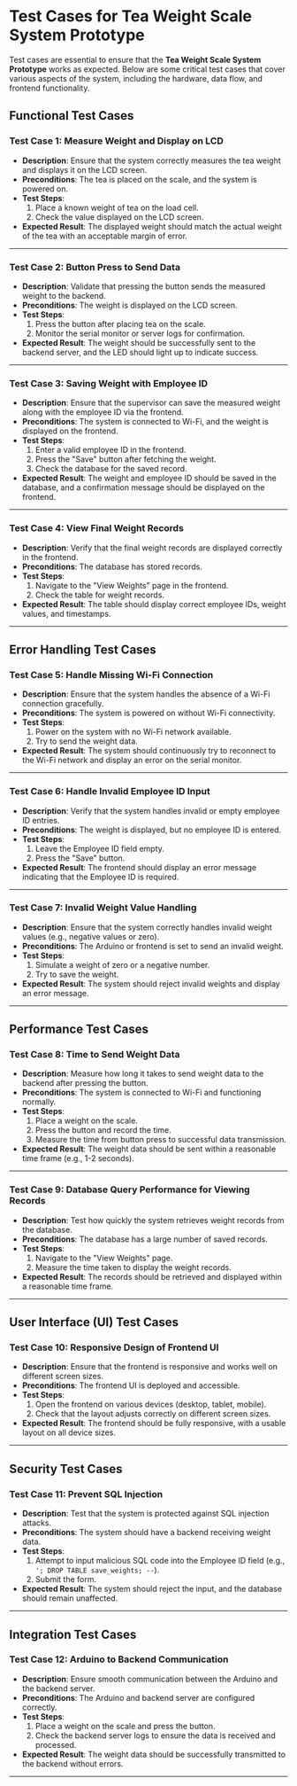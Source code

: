 # Test Cases for Tea Weight Scale System Prototype

Test cases are essential to ensure that the **Tea Weight Scale System Prototype** works as expected. Below are some critical test cases that cover various aspects of the system, including the hardware, data flow, and frontend functionality.



## **Functional Test Cases**

### **Test Case 1: Measure Weight and Display on LCD**
- **Description**: Ensure that the system correctly measures the tea weight and displays it on the LCD screen.
- **Preconditions**: The tea is placed on the scale, and the system is powered on.
- **Test Steps**:
  1. Place a known weight of tea on the load cell.
  2. Check the value displayed on the LCD screen.
- **Expected Result**: The displayed weight should match the actual weight of the tea with an acceptable margin of error.

---

### **Test Case 2: Button Press to Send Data**
- **Description**: Validate that pressing the button sends the measured weight to the backend.
- **Preconditions**: The weight is displayed on the LCD screen.
- **Test Steps**:
  1. Press the button after placing tea on the scale.
  2. Monitor the serial monitor or server logs for confirmation.
- **Expected Result**: The weight should be successfully sent to the backend server, and the LED should light up to indicate success.

---

### **Test Case 3: Saving Weight with Employee ID**
- **Description**: Ensure that the supervisor can save the measured weight along with the employee ID via the frontend.
- **Preconditions**: The system is connected to Wi-Fi, and the weight is displayed on the frontend.
- **Test Steps**:
  1. Enter a valid employee ID in the frontend.
  2. Press the "Save" button after fetching the weight.
  3. Check the database for the saved record.
- **Expected Result**: The weight and employee ID should be saved in the database, and a confirmation message should be displayed on the frontend.

---

### **Test Case 4: View Final Weight Records**
- **Description**: Verify that the final weight records are displayed correctly in the frontend.
- **Preconditions**: The database has stored records.
- **Test Steps**:
  1. Navigate to the "View Weights" page in the frontend.
  2. Check the table for weight records.
- **Expected Result**: The table should display correct employee IDs, weight values, and timestamps.

---

## **Error Handling Test Cases**

### **Test Case 5: Handle Missing Wi-Fi Connection**
- **Description**: Ensure that the system handles the absence of a Wi-Fi connection gracefully.
- **Preconditions**: The system is powered on without Wi-Fi connectivity.
- **Test Steps**:
  1. Power on the system with no Wi-Fi network available.
  2. Try to send the weight data.
- **Expected Result**: The system should continuously try to reconnect to the Wi-Fi network and display an error on the serial monitor.

---

### **Test Case 6: Handle Invalid Employee ID Input**
- **Description**: Verify that the system handles invalid or empty employee ID entries.
- **Preconditions**: The weight is displayed, but no employee ID is entered.
- **Test Steps**:
  1. Leave the Employee ID field empty.
  2. Press the "Save" button.
- **Expected Result**: The frontend should display an error message indicating that the Employee ID is required.

---

### **Test Case 7: Invalid Weight Value Handling**
- **Description**: Ensure that the system correctly handles invalid weight values (e.g., negative values or zero).
- **Preconditions**: The Arduino or frontend is set to send an invalid weight.
- **Test Steps**:
  1. Simulate a weight of zero or a negative number.
  2. Try to save the weight.
- **Expected Result**: The system should reject invalid weights and display an error message.

---

## **Performance Test Cases**

### **Test Case 8: Time to Send Weight Data**
- **Description**: Measure how long it takes to send weight data to the backend after pressing the button.
- **Preconditions**: The system is connected to Wi-Fi and functioning normally.
- **Test Steps**:
  1. Place a weight on the scale.
  2. Press the button and record the time.
  3. Measure the time from button press to successful data transmission.
- **Expected Result**: The weight data should be sent within a reasonable time frame (e.g., 1-2 seconds).

---

### **Test Case 9: Database Query Performance for Viewing Records**
- **Description**: Test how quickly the system retrieves weight records from the database.
- **Preconditions**: The database has a large number of saved records.
- **Test Steps**:
  1. Navigate to the "View Weights" page.
  2. Measure the time taken to display the weight records.
- **Expected Result**: The records should be retrieved and displayed within a reasonable time frame.

---

## **User Interface (UI) Test Cases**

### **Test Case 10: Responsive Design of Frontend UI**
- **Description**: Ensure that the frontend is responsive and works well on different screen sizes.
- **Preconditions**: The frontend UI is deployed and accessible.
- **Test Steps**:
  1. Open the frontend on various devices (desktop, tablet, mobile).
  2. Check that the layout adjusts correctly on different screen sizes.
- **Expected Result**: The frontend should be fully responsive, with a usable layout on all device sizes.

---

## **Security Test Cases**

### **Test Case 11: Prevent SQL Injection**
- **Description**: Test that the system is protected against SQL injection attacks.
- **Preconditions**: The system should have a backend receiving weight data.
- **Test Steps**:
  1. Attempt to input malicious SQL code into the Employee ID field (e.g., `'; DROP TABLE save_weights; --`).
  2. Submit the form.
- **Expected Result**: The system should reject the input, and the database should remain unaffected.

---

## **Integration Test Cases**

### **Test Case 12: Arduino to Backend Communication**
- **Description**: Ensure smooth communication between the Arduino and the backend server.
- **Preconditions**: The Arduino and backend server are configured correctly.
- **Test Steps**:
  1. Place a weight on the scale and press the button.
  2. Check the backend server logs to ensure the data is received and processed.
- **Expected Result**: The weight data should be successfully transmitted to the backend without errors.

---

